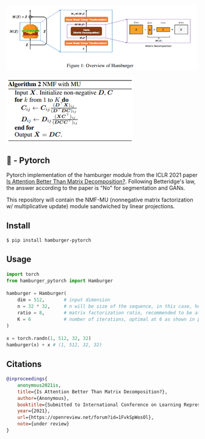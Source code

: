<img src="./hamburger.png" width="500px"></img>

<img src="./mu.png"></img>

## 🍔 - Pytorch

Pytorch implementation of the hamburger module from the ICLR 2021 paper <a href="https://openreview.net/forum?id=1FvkSpWosOl">Is Attention Better Than Matrix Decomposition?</a>. Following Betteridge's law, the answer according to the paper is "No" for segmentation and GANs.

This repository will contain the NMF-MU (nonnegative matrix factorization w/ multiplicative update) module sandwiched by linear projections.

## Install

```bash
$ pip install hamburger-pytorch
```

## Usage

```python
import torch
from hamburger_pytorch import Hamburger

hamburger = Hamburger(
    dim = 512,       # input dimension
    n = 32 * 32,     # n will be size of the sequence, in this case, height times width of the images
    ratio = 8,       # matrix factorization ratio, recommended to be at 8
    K = 6            # number of iterations, optimal at 6 as shown in paper
)

x = torch.randn(1, 512, 32, 32)
hamburger(x) + x # (1, 512, 32, 32)
```

## Citations

```bibtex
@inproceedings{
    anonymous2021is,
    title={Is Attention Better Than Matrix Decomposition?},
    author={Anonymous},
    booktitle={Submitted to International Conference on Learning Representations},
    year={2021},
    url={https://openreview.net/forum?id=1FvkSpWosOl},
    note={under review}
}
```
